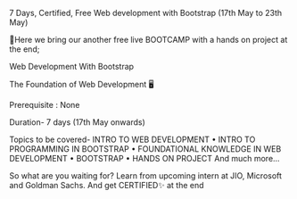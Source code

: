 7 Days, Certified, Free Web development with Bootstrap (17th May to 23th May)

📢Here we bring our another free live BOOTCAMP with a hands on project at the end;

Web Development With Bootstrap 

The Foundation of Web Development 🖥 

Prerequisite : None

Duration- 7 days (17th May onwards) 

Topics to be covered-
INTRO TO WEB DEVELOPMENT 
• INTRO TO PROGRAMMING IN  BOOTSTRAP 
• FOUNDATIONAL KNOWLEDGE IN WEB DEVELOPMENT
• BOOTSTRAP
• HANDS ON PROJECT
And much more... 

So what are you waiting for? Learn from upcoming intern at JIO, Microsoft and Goldman Sachs. And get CERTIFIED✨ at the end
